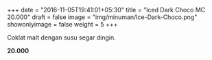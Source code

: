 +++
date = "2016-11-05T19:41:01+05:30"
title = "Iced Dark Choco MC 20.000"
draft = false
image = "img/minuman/Ice-Dark-Choco.png"
showonlyimage = false
weight = 5
+++

Coklat malt dengan susu segar dingin.

**20.000**